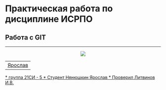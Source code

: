 # Практическая работа по дисциплине ИСРПО
## Работа с GIT
-----
<p align="center"><img src="https://i.ebayimg.com/images/g/4ysAAOSw2j9jZekG/s-l1200.webp" src = width="300"></p>
<p><a href="https://maze.toys/mazes/mini/daily/"></p>
<table><tr><td>Ярослав</td></tr></table>
* группа 21СИ - 5
* Студент Нянюшкин Ярослав 
* Проверил Литвинов И.В.
